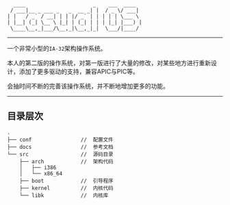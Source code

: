 
      ____                      _    ___  ____  
     / ___|__ _ ___ _   _  __ _| |  / _ \/ ___| 
    | |   / _` / __| | | |/ _` | | | | | \___ \ 
    | |__| (_| \__ \ |_| | (_| | | | |_| |___) |
     \____\__,_|___/\__,_|\__,_|_|  \___/|____/ 
      
***

一个非常小型的`IA-32`架构操作系统。

本人的第二版的操作系统，对第一版进行了大量的修改，对某些地方进行重新设计，添加了更多驱动的支持，兼容APIC与PIC等。

会抽时间不断的完善该操作系统，并不断地增加更多的功能。

***

## 目录层次

```
.
├── conf                //  配置文件
├── docs                //  参考文档
└── src                 //  源码目录
    ├── arch            //  架构代码
    │   ├── i386
    │   └── x86_64
    ├── boot            //  引导程序
    ├── kernel          //  内核代码
    └── libk            //  内核库
```
